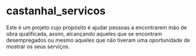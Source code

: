 # castanhal_servicos
Este é um projeto cujo propósito é ajudar pessoas a encontrarem mão de obra qualificada, assim, alcançando aqueles que se encontram desempregados ou mesmo aqueles que não tiveram uma oportunidade de mostrar os seus serviços.
